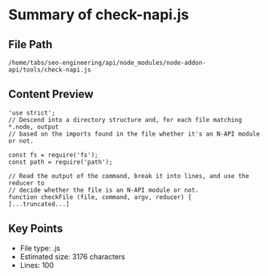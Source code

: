 # Summary of check-napi.js
  
## File Path
`/home/tabs/seo-engineering/api/node_modules/node-addon-api/tools/check-napi.js`

## Content Preview
```
'use strict';
// Descend into a directory structure and, for each file matching *.node, output
// based on the imports found in the file whether it's an N-API module or not.

const fs = require('fs');
const path = require('path');

// Read the output of the command, break it into lines, and use the reducer to
// decide whether the file is an N-API module or not.
function checkFile (file, command, argv, reducer) {
[...truncated...]
```

## Key Points
- File type: .js
- Estimated size: 3176 characters
- Lines: 100
